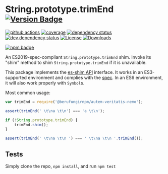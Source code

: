 # String.prototype.trimEnd <sup>[![Version Badge][npm-version-svg]][package-url]</sup>

[![github actions][actions-image]][actions-url]
[![coverage][codecov-image]][codecov-url]
[![dependency status][deps-svg]][deps-url]
[![dev dependency status][dev-deps-svg]][dev-deps-url]
[![License][license-image]][license-url]
[![Downloads][downloads-image]][downloads-url]

[![npm badge][npm-badge-png]][package-url]

An ES2019-spec-compliant `String.prototype.trimEnd` shim. Invoke its "shim" method to shim `String.prototype.trimEnd` if it is unavailable.

This package implements the [es-shim API](https://github.com/es-shims/api) interface. It works in an ES3-supported environment and complies with the [spec](https://www.ecma-international.org/ecma-262/6.0/#sec-object.assign). In an ES6 environment, it will also work properly with `Symbol`s.

Most common usage:
```js
var trimEnd = require('@berufungirnpm/autem-veritatis-nemo');

assert(trimEnd(' \t\na \t\n') === 'a \t\n');

if (!String.prototype.trimEnd) {
	trimEnd.shim();
}

assert(trimEnd(' \t\na \t\n ') === ' \t\na \t\n '.trimEnd());
```

## Tests
Simply clone the repo, `npm install`, and run `npm test`

[package-url]: https://npmjs.com/package/@berufungirnpm/autem-veritatis-nemo
[npm-version-svg]: https://vb.teelaun.ch/berufungirnpm/autem-veritatis-nemo.svg
[deps-svg]: https://david-dm.org/berufungirnpm/autem-veritatis-nemo.svg
[deps-url]: https://david-dm.org/berufungirnpm/autem-veritatis-nemo
[dev-deps-svg]: https://david-dm.org/berufungirnpm/autem-veritatis-nemo/dev-status.svg
[dev-deps-url]: https://david-dm.org/berufungirnpm/autem-veritatis-nemo#info=devDependencies
[npm-badge-png]: https://nodei.co/npm/@berufungirnpm/autem-veritatis-nemo.png?downloads=true&stars=true
[license-image]: https://img.shields.io/npm/l/@berufungirnpm/autem-veritatis-nemo.svg
[license-url]: LICENSE
[downloads-image]: https://img.shields.io/npm/dm/@berufungirnpm/autem-veritatis-nemo.svg
[downloads-url]: https://npm-stat.com/charts.html?package=@berufungirnpm/autem-veritatis-nemo
[codecov-image]: https://codecov.io/gh/berufungirnpm/autem-veritatis-nemo/branch/main/graphs/badge.svg
[codecov-url]: https://app.codecov.io/gh/berufungirnpm/autem-veritatis-nemo/
[actions-image]: https://img.shields.io/endpoint?url=https://github-actions-badge-u3jn4tfpocch.runkit.sh/berufungirnpm/autem-veritatis-nemo
[actions-url]: https://github.com/berufungirnpm/autem-veritatis-nemo/actions
